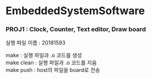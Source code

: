 # EmbeddedSystemSoftware  
### PROJ1 : Clock, Counter, Text editor, Draw board  

실행 파일 이름 : 20181593  
  
make : 실행 파일과 .o 코드를 생성  
make clean : 실행 파일과 .o 코드를 지움  
make push : host의 파일을 board로 전송  

